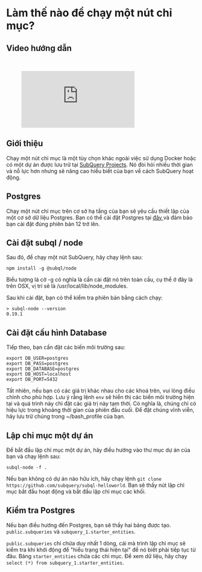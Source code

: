 # Làm thế nào để chạy một nút chỉ mục?

## Video hướng dẫn

<br/>
<figure class="video_container">
  <iframe src="https://www.youtube.com/embed/QfNsR12ItnA" frameborder="0" allowfullscreen="true"></iframe>
</figure>

## Giới thiệu

Chạy một nút chỉ mục là một tùy chọn khác ngoài việc sử dụng Docker hoặc có một dự án được lưu trữ tại [SubQuery Projects](https://project.subquery.network/). Nó đòi hỏi nhiều thời gian và nỗ lực hơn nhưng sẽ nâng cao hiểu biết của bạn về cách SubQuery hoạt động.

## Postgres

Chạy một nút chỉ mục trên cơ sở hạ tầng của bạn sẽ yêu cầu thiết lập của một cơ sở dữ liệu Postgres. Bạn có thể cài đặt Postgres tại [ đây ](https://www.postgresql.org/download/) và đảm bảo bạn cài đặt đúng phiên bản 12 trở lên.

## Cài đặt subql / node

Sau đó, để chạy một nút SubQuery, hãy chạy lệnh sau:

```shell
npm install -g @subql/node
```

Biểu tượng lá cờ -g có nghĩa là cần cài đặt nó trên toàn cầu, cụ thể ở đây là trên OSX, vị trí sẽ là /usr/local/lib/node_modules.

Sau khi cài đặt, bạn có thể kiểm tra phiên bản bằng cách chạy:

```shell
> subql-node --version
0.19.1
```

## Cài đặt cấu hình Database

Tiếp theo, bạn cần đặt các biến môi trường sau:

```shell
export DB_USER=postgres
export DB_PASS=postgres
export DB_DATABASE=postgres
export DB_HOST=localhost
export DB_PORT=5432
```

Tất nhiên, nếu bạn có các giá trị khác nhau cho các khoá trên, vui lòng điều chỉnh cho phù hợp. Lưu ý rằng lệnh ` env ` sẽ hiển thị các biến môi trường hiện tại và quá trình này chỉ đặt các giá trị này tạm thời. Có nghĩa là, chúng chỉ có hiệu lực trong khoảng thời gian của phiên đầu cuối. Để đặt chúng vĩnh viễn, hãy lưu trữ chúng trong ~/bash_profile của bạn.

## Lập chỉ mục một dự án

Để bắt đầu lập chỉ mục một dự án, hãy điều hướng vào thư mục dự án của bạn và chạy lệnh sau:

```shell
subql-node -f .
```

Nếu bạn không có dự án nào hữu ích, hãy chạy lệnh `git clone https://github.com/subquery/subql-helloworld`. Bạn sẽ thấy nút lập chỉ mục bắt đầu hoạt động và bắt đầu lập chỉ mục các khối.

## Kiểm tra Postgres

Nếu bạn điều hướng đến Postgres, bạn sẽ thấy hai bảng được tạo. `public.subqueries` và `subquery_1.starter_entities`.

`public.subqueries` chỉ chứa duy nhất 1 dòng, cái mà trình lập chỉ mục sẽ kiểm tra khi khởi động để "hiểu trạng thái hiện tại" để nó biết phải tiếp tục từ đâu. Bảng `starter_entities` chứa các chỉ mục. Để xem dữ liệu, hãy chạy `select (*) from subquery_1.starter_entities`.

